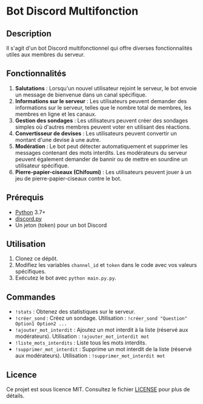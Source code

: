 # Bot Discord Multifonction

## Description

Il s'agit d'un bot Discord multifonctionnel qui offre diverses fonctionnalités utiles aux membres du serveur.

## Fonctionnalités

1. **Salutations** : Lorsqu'un nouvel utilisateur rejoint le serveur, le bot envoie un message de bienvenue dans un canal spécifique.
2. **Informations sur le serveur** : Les utilisateurs peuvent demander des informations sur le serveur, telles que le nombre total de membres, les membres en ligne et les canaux.
3. **Gestion des sondages** : Les utilisateurs peuvent créer des sondages simples où d'autres membres peuvent voter en utilisant des réactions.
4. **Convertisseur de devises** : Les utilisateurs peuvent convertir un montant d'une devise à une autre.
5. **Modération** : Le bot peut détecter automatiquement et supprimer les messages contenant des mots interdits. Les modérateurs du serveur peuvent également demander de bannir ou de mettre en sourdine un utilisateur spécifique.
6. **Pierre-papier-ciseaux (Chifoumi)** : Les utilisateurs peuvent jouer à un jeu de pierre-papier-ciseaux contre le bot.

## Prérequis

- [Python](https://www.python.org/) 3.7+
- [discord.py](https://discordpy.readthedocs.io/en/stable/)
- Un jeton (token) pour un bot Discord

## Utilisation

1. Clonez ce dépôt.
2. Modifiez les variables `channel_id` et `token` dans le code avec vos valeurs spécifiques.
3. Exécutez le bot avec `python main.py.py`.

## Commandes

- `!stats` : Obtenez des statistiques sur le serveur.
- `!créer_sond` : Créez un sondage. Utilisation : `!créer_sond "Question" Option1 Option2 ...`
- `!ajouter_mot_interdit` : Ajoutez un mot interdit à la liste (réservé aux modérateurs). Utilisation : `!ajouter_mot_interdit mot`
- `!liste_mots_interdits` : Liste tous les mots interdits.
- `!supprimer_mot_interdit` : Supprime un mot interdit de la liste (réservé aux modérateurs). Utilisation : `!supprimer_mot_interdit mot`

## Licence

Ce projet est sous licence MIT. Consultez le fichier [LICENSE](LICENSE) pour plus de détails.
